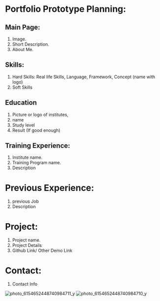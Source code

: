 # Portfolio Prototype Planning:

## Main Page:
1. Image.
2. Short Description.
3. About Me.

## Skills:
1. Hard Skills: Real life Skills, Language, Framework, Concept (name with logo)
2. Soft Skills

## Education
1. Picture or logo of institutes,
2. name
3. Study level
4. Result (If good enough)

## Training Experience:
1. Institute name.
2. Training Program name.
3. Description

# Previous Experience:
1. previous Job
2. Description

# Project:
1. Project name.
2. Project Details
3. Github Link/ Other Demo Link

# Contact:
1. Contact Info

![photo_6154652448740984711_y](https://github.com/user-attachments/assets/dac6cb0a-15fc-4de4-8b21-3516cd0a62e6)
![photo_6154652448740984710_y](https://github.com/user-attachments/assets/dbd9a167-1c28-4146-a557-eaaf7d03881f)
